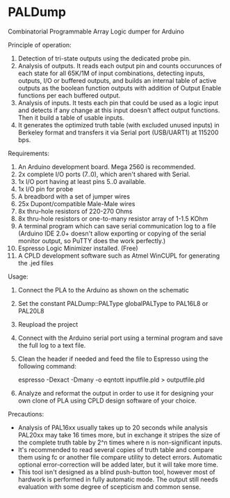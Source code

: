 # PALDump
Combinatorial Programmable Array Logic dumper for Arduino

Principle of operation:
 1. Detection of tri-state outputs using the dedicated probe pin.
 2. Analysis of outputs. It reads each output pin and counts occurunces
    of each state for all 65K/1M of input combinations, detecting inputs,
    outputs, I/O or buffered outputs, and builds an internal table of active
    outputs as the boolean function outputs with addition of Output Enable
    functions per each buffered output.
 3. Analysis of inputs. It tests each pin that could be used as a logic input
    and detects if any change at this input doesn't affect output functions.
    Then it build a table of usable inputs.
 4. It generates the optimized truth table (with excluded unused inputs)
    in Berkeley format and transfers it via Serial port (USB/UART1) at
    115200 bps.

Requirements:
 1. An Arduino development board. Mega 2560 is recommended.
 2. 2x complete I/O ports (7..0), which aren't shared with Serial.
 3. 1x I/O port having at least pins 5..0 available.
 4. 1x I/O pin for probe
 5. A breadbord with a set of jumper wires
 6. 25x Dupont/compatible Male-Male wires
 7. 8x thru-hole resistors of 220-270 Ohms
 8. 8x thru-hole resistors or one-to-many resistor array of 1-1.5 KOhm
 9. A terminal program which can save serial communication log to a file
    (Arduino IDE 2.0+ doesn't allow exporting or copying of the serial
    monitor output, so PuTTY does the work perfectly.)
10. Espresso Logic Minimizer installed. (Free)
11. A CPLD development software such as Atmel WinCUPL for generating the
    .jed files

Usage:
 1. Connect the PLA to the Arduino as shown on the schematic
 2. Set the constant PALDump::PALType globalPALType to PAL16L8 or PAL20L8
 3. Reupload the project
 4. Connect with the Arduino serial port using a terminal program and save
    the full log to a text file.
 5. Clean the header if needed and feed the file to Espresso using the
    following command:

    espresso -Dexact -Dmany -o eqntott inputfile.pld > outputfile.pld

 6. Analyze and reformat the output in order to use it for designing
    your own clone of PLA using CPLD design software of your choice.

Precautions:
*  Analysis of PAL16xx usually takes up to 20 seconds while analysis
   PAL20xx may take 16 times more, but in exchange it stripes the size
   of the complete truth table by 2^n times where n is non-significant
   inputs.
*  It's recommended to read several copies of truth table and compare
   them using fc or another file compare utility to detect errors.
   Automatic optional error-correction will be added later, but it
   will take more time.
*  This tool isn't designed as a blind push-button tool, however most of
   hardwork is performed in fully automatic mode. The output still needs
   evaluation with some degree of scepticism and common sense.
   

